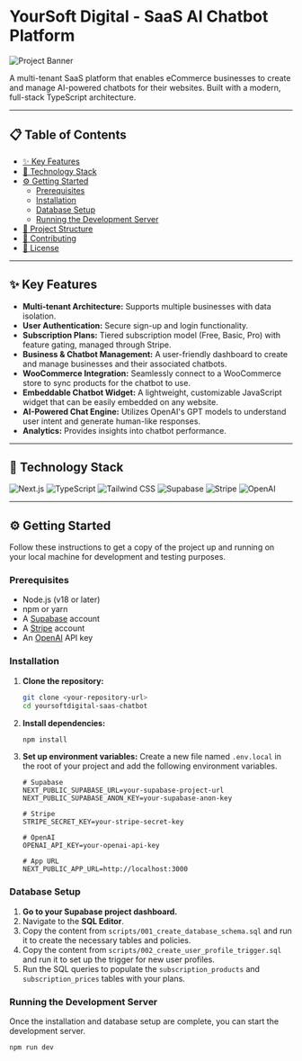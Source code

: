# YourSoft Digital - SaaS AI Chatbot Platform

![Project Banner](https://via.placeholder.com/1200x300.png?text=YourSoft+Digital+AI+Chatbot)

A multi-tenant SaaS platform that enables eCommerce businesses to create and manage AI-powered chatbots for their websites. Built with a modern, full-stack TypeScript architecture.

---

## 📋 Table of Contents

- [✨ Key Features](#-key-features)
- [🚀 Technology Stack](#-technology-stack)
- [⚙️ Getting Started](#️-getting-started)
  - [Prerequisites](#prerequisites)
  - [Installation](#installation)
  - [Database Setup](#database-setup)
  - [Running the Development Server](#running-the-development-server)
- [📁 Project Structure](#-project-structure)
- [🤝 Contributing](#-contributing)
- [📄 License](#-license)

---

## ✨ Key Features

- **Multi-tenant Architecture:** Supports multiple businesses with data isolation.
- **User Authentication:** Secure sign-up and login functionality.
- **Subscription Plans:** Tiered subscription model (Free, Basic, Pro) with feature gating, managed through Stripe.
- **Business & Chatbot Management:** A user-friendly dashboard to create and manage businesses and their associated chatbots.
- **WooCommerce Integration:** Seamlessly connect to a WooCommerce store to sync products for the chatbot to use.
- **Embeddable Chatbot Widget:** A lightweight, customizable JavaScript widget that can be easily embedded on any website.
- **AI-Powered Chat Engine:** Utilizes OpenAI's GPT models to understand user intent and generate human-like responses.
- **Analytics:** Provides insights into chatbot performance.

---

## 🚀 Technology Stack

![Next.js](https://img.shields.io/badge/Next.js-000000?style=for-the-badge&logo=nextdotjs&logoColor=white)
![TypeScript](https://img.shields.io/badge/TypeScript-3178C6?style=for-the-badge&logo=typescript&logoColor=white)
![Tailwind CSS](https://img.shields.io/badge/Tailwind_CSS-38B2AC?style=for-the-badge&logo=tailwind-css&logoColor=white)
![Supabase](https://img.shields.io/badge/Supabase-3FCF8E?style=for-the-badge&logo=supabase&logoColor=white)
![Stripe](https://img.shields.io/badge/Stripe-626CD9?style=for-the-badge&logo=stripe&logoColor=white)
![OpenAI](https://img.shields.io/badge/OpenAI-412991?style=for-the-badge&logo=openai&logoColor=white)

---

## ⚙️ Getting Started

Follow these instructions to get a copy of the project up and running on your local machine for development and testing purposes.

### Prerequisites

- Node.js (v18 or later)
- npm or yarn
- A [Supabase](https://supabase.com/) account
- A [Stripe](https://stripe.com/) account
- An [OpenAI](https://openai.com/) API key

### Installation

1.  **Clone the repository:**
    ```bash
    git clone <your-repository-url>
    cd yoursoftdigital-saas-chatbot
    ```

2.  **Install dependencies:**
    ```bash
    npm install
    ```

3.  **Set up environment variables:**
    Create a new file named `.env.local` in the root of your project and add the following environment variables.

    ```env
    # Supabase
    NEXT_PUBLIC_SUPABASE_URL=your-supabase-project-url
    NEXT_PUBLIC_SUPABASE_ANON_KEY=your-supabase-anon-key

    # Stripe
    STRIPE_SECRET_KEY=your-stripe-secret-key

    # OpenAI
    OPENAI_API_KEY=your-openai-api-key

    # App URL
    NEXT_PUBLIC_APP_URL=http://localhost:3000
    ```

### Database Setup

1.  **Go to your Supabase project dashboard.**
2.  Navigate to the **SQL Editor**.
3.  Copy the content from `scripts/001_create_database_schema.sql` and run it to create the necessary tables and policies.
4.  Copy the content from `scripts/002_create_user_profile_trigger.sql` and run it to set up the trigger for new user profiles.
5.  Run the SQL queries to populate the `subscription_products` and `subscription_prices` tables with your plans.

### Running the Development Server

Once the installation and database setup are complete, you can start the development server.

```bash
npm run dev
